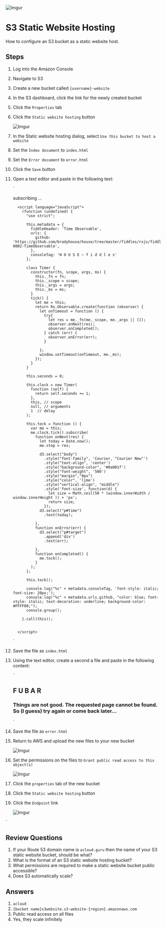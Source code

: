 ![Imgur](https://i.imgur.com/M32RGmj.png)


S3 Static Website Hosting
======

How to configure an S3 bucket as a static website host.

## Steps

1.  Log into the Amazon Console
2.  Navigate to S3
3.  Create a new bucket called `{username}-website`
4.  In the S3 dashboard, click the link for the newly created bucket
5.  Click the `Properties` tab
6.  Click the `Static website hosting` button

    ![Imgur](https://i.imgur.com/Y7IbtQY.png)

7.  In the Static website hosting dialog, select `Use this bucket to host a website`
8.  Set the `Index document` to `index.html`
9.  Set the `Error document` to `error.html`
10. Click the `Save` button
11. Open a text editor and paste in the following text:
      
     
      `<!DOCTYPE html>
      <html lang="en">
      <head>
          <meta charset="utf-8">
          <meta http-equiv="X-UA-Compatible" content="IE=edge">
          <meta name="viewport" content="width=device-width, initial-scale=1">
          <meta name="description" content="http://github/bradyhouse/house/fiddles/rxjs/fiddle-0002-TimeObservable">
          <meta name="author" content="bradyhouse@gmail.com">
          <link rel="shortcut icon" href="../../resources/images/favicon.ico" id="favicon"/>
          <link rel="stylesheet" href="styles.css" />
          <!-- RXJS -->
          <script src="https://cdnjs.cloudflare.com/ajax/libs/rxjs/4.1.0/rx.all.js"></script>
          <!-- D3 -->
          <script src="https://cdnjs.cloudflare.com/ajax/libs/d3/3.5.16/d3.js"></script>
      
      </head>
      <body>
          <div id="target">
              <p id="step"></p>
              <p id="time">
                  subscribing ...
              </p>
          </div>
      
          <script language="JavaScript">
            (function (undefined) {
              "use strict";
      
              this.metadata = {
                fiddleHeader: 'Time Observable',
                urls: {
                  github: 'https://github.com/bradyhouse/house/tree/master/fiddles/rxjs/fiddle-0002-TimeObservable',
                },
                consoleTag: 'H O U S E ~ f i d d l e s'
              };
      
              class Timer {
                constructor(fn, scope, args, ms) {
                  this._fn = fn;
                  this._scope = scope;
                  this._args = args;
                  this._ms = ms;
                }
                tick() {
                  let me = this;
                  return Rx.Observable.create(function (observer) {
                    let onTimeout = function () {
                      try{
                        let res = me._fn(me._scope, me._args || []);
                        observer.onNext(res);
                        observer.onCompleted();
                      } catch (err) {
                        observer.onError(err);
                      }
      
                    };
                    window.setTimeout(onTimeout, me._ms);
                  });
                }
              }
      
              this.seconds = 0;
      
              this.clock = new Timer(
                function (self) {
                  return self.seconds += 1;
                },
                this, // scope
                null, // arguments
                1  // delay
              );
      
              this.tock = function () {
                var me = this;
                me.clock.tick().subscribe(
                  function onNext(res) {
                    let today = Date.now();
                    me.step = res;
      
                    d3.select("body")
                      .style("font-family", 'Courier, "Courier New"')
                      .style("text-align", 'center')
                      .style("background-color", '#0a001f')
                      .style("font-weight", '500')
                      .style("margin","0px")
                      .style("color", 'lime')
                      .style("vertical-align", "middle")
                      .style('font-size', function(d) {
                        let size = Math.ceil(50 * (window.innerWidth / window.innerHeight )) + 'px';
                        return size;
                      });
                    d3.select("p#time")
                      .text(today);
      
                  },
                  function onError(err) {
                    d3.select("p#target")
                      .append('div')
                      .text(err);
      
                  },
                  function onCompleted() {
                    me.tock();
                  }
                );
              };
      
              this.tock();
      
              console.log("%c" + metadata.consoleTag, 'font-style: italic; font-size: 20px;');
              console.log("%c" + metadata.urls.github, "color: blue; font-style: italic; text-decoration: underline; background-color: #FFFF00;");
              console.group();
      
            }.call(this));
      
      
          </script>
      </body>
      </html>`
      

12. Save the file as `index.html`
13. Using the text editor, create a second a file and paste in the following content:

      
      `<html>
        <head>
          <title>Error!</title>
        </head>
        <body>
          <h2>F U B A R</h2>
          <h3>Things are not good. The requested page cannot be found. So (I guess) try again or come back later...</h3>
        </body>
      </html>`

14. Save the file as `error.html`
15. Return to AWS and upload the new files to your new bucket

    ![Imgur](https://i.imgur.com/ZLDXn3n.png)
    
16. Set the permissions on the files to `Grant public read access to this object(s)`

    ![Imgur](https://i.imgur.com/3e4Ab7i.png)

17. Click the `properties` tab of the new bucket
18. Click the `Static website hosting` button
19. Click the `Endpoint` link

    ![Imgur](https://i.imgur.com/rhsSVRc.png)  

`

## Review Questions

1.  If your Route 53 domain name is `acloud.guru` then the name of your S3 static website bucket, should be what?
2.  What is the format of an S3 static website hosting bucket?
3.  What permissions are required to make a static website bucket public accessible?
4.  Does S3 automatically scale?

## Answers

1.  `acloud`
2.  `{bucket name}s3website.s3-website-{region}.amazonaws.com`
3.  Public read access on all files
4.  Yes, they scale infinitely

